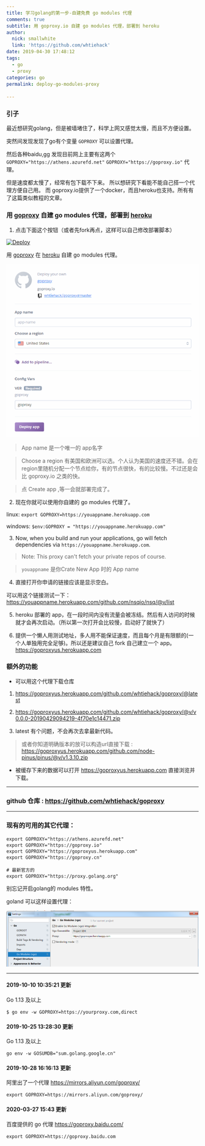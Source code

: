 ```yaml
---
title: 学习golang的第一步-自建免费 go modules 代理
comments: true
subtitle: 用 goproxy.io 自建 go modules 代理，部署到 heroku
author:
  nick: smallwhite
  link: 'https://github.com/whtiehack'
date: 2019-04-30 17:48:12
tags: 
  - go
  - proxy
categories: go
permalink: deploy-go-modules-proxy

---
```



### 引子

最近想研究golang，但是被墙堵住了，科学上网又感觉太慢，而且不方便设置。

突然间发现发现了go有个变量 `GOPROXY` 可以设置代理。

然后各种baidu,gg 发现目前网上主要有这两个 `GOPROXY="https://athens.azurefd.net"` `GOPROXY="https://goproxy.io"` 代理。

但是速度都太慢了，经常有包下载不下来。 所以想研究下看能不能自己搭一个代理方便自己用。 而 goproxy.io提供了一个docker，而且heroku也支持。所有有了这篇类似教程的文章。



### 用 [goproxy](https://github.com/goproxyio/goproxy) 自建 go modules 代理，部署到 [heroku](https://heroku.com)




1. 点击下面这个按钮（或者先fork再点，这样可以自己修改部署脚本）

[![Deploy](https://www.herokucdn.com/deploy/button.png)](https://heroku.com/deploy?template=https://github.com/whtiehack/goproxy/tree/master)

用 [goproxy](https://github.com/goproxyio/goproxy) 在 [heroku](https://heroku.com) 自建 go modules 代理。



![image](/images/56861611-1606b680-69d5-11e9-825a-6fa111a782ed.png)



> App name  是一个唯一的 app名字

> Choose a region 有美国和欧洲可以选。个人认为美国的速度还不错。会在region里随机分配一个节点给你，有的节点很快，有的比较慢。不过还是会比 goproxy.io 之类的快。

> 点 Create app ,等一会就部署完成了。


2. 现在你就可以使用你自建的 go modules 代理了。

linux:
`export GOPROXY=https://youappname.herokuapp.com`

windows:
`$env:GOPROXY = "https://youappname.herokuapp.com"`


3. Now, when you build and run your applications, go will fetch dependencies via `https://youappname.herokuapp.com`.


> Note: This proxy can't fetch your private repos of course.

> `youappname` 是你Crate New App 时的 App name



4. 直接打开你申请的链接应该是显示空白。

可以用这个链接测试一下： https://youappname.herokuapp.com/github.com/nsqio/nsq/@v/list


5. heroku 部署的 app，在一段时间内没有流量会被冻结。然后有人访问的时候就才会再次启动。（所以第一次打开会比较慢，启动好了就快了）

6. 提供一个懒人用测试地址，多人用不能保证速度，而且每个月是有限额的(一个人单独用完全足够)。所以还是建议自己 fork 自己建立一个 app。 https://goproxyus.herokuapp.com



###  额外的功能

* 可以用这个代理下载仓库 

1. https://goproxyus.herokuapp.com/github.com/whtiehack/goproxy/@latest

2. https://goproxyus.herokuapp.com/github.com/whtiehack/goproxy/@v/v0.0.0-20190429094219-4f70e1c14471.zip

3. latest 有个问题，不会再次去拿最新代码。

> 或者你知道明确版本的放可以构造url直接下载 : https://goproxyus.herokuapp.com/github.com/node-pinus/pinus/@v/v1.3.10.zip


* 被缓存下来的数据可以打开 https://goproxyus.herokuapp.com 直接浏览并下载。



----


### github 仓库 : <https://github.com/whtiehack/goproxy>

----



### 现有的可用的其它代理：

```shell
export GOPROXY="https://athens.azurefd.net"
export GOPROXY="https://goproxy.io"
export GOPROXY="https://goproxyus.herokuapp.com"
export GOPROXY="https://goproxy.cn"

# 最新官方的
export GOPROXY="https://proxy.golang.org"

```



别忘记开启golang的 modules 特性。



goland 可以这样设置代理：

![1557287491472](/images/1557287491472.png)



-----



#### 2019-10-10 10:35:21 更新

Go 1.13 及以上  

```
$ go env -w GOPROXY=https://yourproxy.com,direct
```



#### 2019-10-25 13:28:30 更新

Go 1.13 及以上  

```
go env -w GOSUMDB="sum.golang.google.cn"
```



#### 2019-10-28 16:16:13 更新

阿里出了一个代理   https://mirrors.aliyun.com/goproxy/

```
export GOPROXY=https://mirrors.aliyun.com/goproxy/
```



#### 2020-03-27 15:43 更新

百度提供的 go 代理  https://goproxy.baidu.com/

```
export GOPROXY=https://goproxy.baidu.com
```

